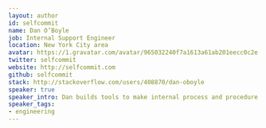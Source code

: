 ```yaml
---
layout: author
id: selfcommit
name: Dan O’Boyle
job: Internal Support Engineer
location: New York City area
avatar: https://1.gravatar.com/avatar/965032240f7a1613a61ab201eecc0c2e
twitter: selfcommit
website: http://selfcommit.com
github: selfcommit
stack: http://stackoverflow.com/users/408870/dan-oboyle
speaker: true
speaker_intro: Dan builds tools to make internal process and procedure efficient and consistent.  He worked previously in education as both an educator and technical staff.  He has spoken on a variety of topics, including Google Glass, Leap Motion, Technology in Education, Django Web apps - and other past tinkerings.
speaker_tags:
- engineering
---
```

